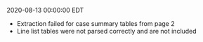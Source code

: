 2020-08-13 00:00:00 EDT


- Extraction failed for case summary tables from page 2
- Line list tables were not parsed correctly and are not included
